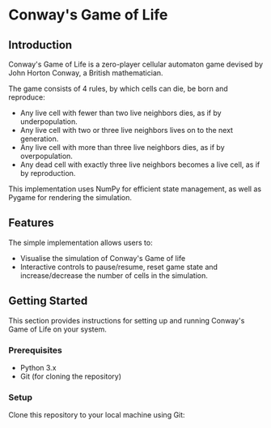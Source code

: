 # Conway's Game of Life

## Introduction
Conway's Game of Life is a zero-player cellular automaton game devised by John Horton Conway, a British mathematician.  

The game consists of 4 rules, by which cells can die, be born and reproduce:

- Any live cell with fewer than two live neighbors dies, as if by underpopulation.
- Any live cell with two or three live neighbors lives on to the next generation.
- Any live cell with more than three live neighbors dies, as if by overpopulation.
- Any dead cell with exactly three live neighbors becomes a live cell, as if by reproduction.

This implementation uses NumPy for efficient state management, as well as Pygame for rendering the simulation.

## Features

The simple implementation allows users to:

- Visualise the simulation of Conway's Game of life
- Interactive controls to pause/resume, reset game state and increase/decrease the number of cells in the simulation.

## Getting Started

This section provides instructions for setting up and running Conway's Game of Life on your system.

### Prerequisites

- Python 3.x
- Git (for cloning the repository)

### Setup

Clone this repository to your local machine using Git:
